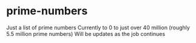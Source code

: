# prime-numbers
Just a list of prime numbers
Currently to 0 to just over 40 million (roughly 5.5 million prime numbers)
Will be updates as the job continues
